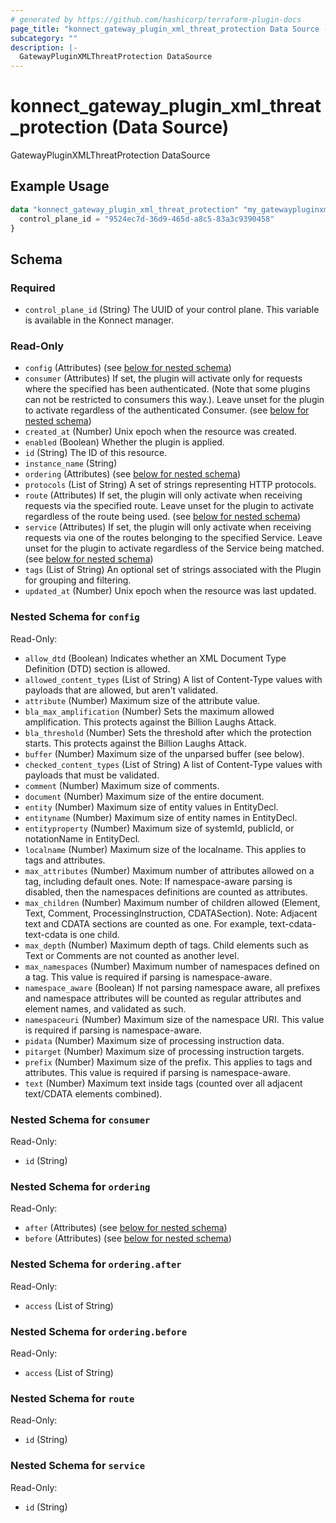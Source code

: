 ```yaml
---
# generated by https://github.com/hashicorp/terraform-plugin-docs
page_title: "konnect_gateway_plugin_xml_threat_protection Data Source - terraform-provider-konnect"
subcategory: ""
description: |-
  GatewayPluginXMLThreatProtection DataSource
---
```


# konnect_gateway_plugin_xml_threat_protection (Data Source)

GatewayPluginXMLThreatProtection DataSource

## Example Usage

```terraform
data "konnect_gateway_plugin_xml_threat_protection" "my_gatewaypluginxmlthreatprotection" {
  control_plane_id = "9524ec7d-36d9-465d-a8c5-83a3c9390458"
}
```

<!-- schema generated by tfplugindocs -->
## Schema

### Required

- `control_plane_id` (String) The UUID of your control plane. This variable is available in the Konnect manager.

### Read-Only

- `config` (Attributes) (see [below for nested schema](#nestedatt--config))
- `consumer` (Attributes) If set, the plugin will activate only for requests where the specified has been authenticated. (Note that some plugins can not be restricted to consumers this way.). Leave unset for the plugin to activate regardless of the authenticated Consumer. (see [below for nested schema](#nestedatt--consumer))
- `created_at` (Number) Unix epoch when the resource was created.
- `enabled` (Boolean) Whether the plugin is applied.
- `id` (String) The ID of this resource.
- `instance_name` (String)
- `ordering` (Attributes) (see [below for nested schema](#nestedatt--ordering))
- `protocols` (List of String) A set of strings representing HTTP protocols.
- `route` (Attributes) If set, the plugin will only activate when receiving requests via the specified route. Leave unset for the plugin to activate regardless of the route being used. (see [below for nested schema](#nestedatt--route))
- `service` (Attributes) If set, the plugin will only activate when receiving requests via one of the routes belonging to the specified Service. Leave unset for the plugin to activate regardless of the Service being matched. (see [below for nested schema](#nestedatt--service))
- `tags` (List of String) An optional set of strings associated with the Plugin for grouping and filtering.
- `updated_at` (Number) Unix epoch when the resource was last updated.

<a id="nestedatt--config"></a>
### Nested Schema for `config`

Read-Only:

- `allow_dtd` (Boolean) Indicates whether an XML Document Type Definition (DTD) section is allowed.
- `allowed_content_types` (List of String) A list of Content-Type values with payloads that are allowed, but aren't validated.
- `attribute` (Number) Maximum size of the attribute value.
- `bla_max_amplification` (Number) Sets the maximum allowed amplification. This protects against the Billion Laughs Attack.
- `bla_threshold` (Number) Sets the threshold after which the protection starts. This protects against the Billion Laughs Attack.
- `buffer` (Number) Maximum size of the unparsed buffer (see below).
- `checked_content_types` (List of String) A list of Content-Type values with payloads that must be validated.
- `comment` (Number) Maximum size of comments.
- `document` (Number) Maximum size of the entire document.
- `entity` (Number) Maximum size of entity values in EntityDecl.
- `entityname` (Number) Maximum size of entity names in EntityDecl.
- `entityproperty` (Number) Maximum size of systemId, publicId, or notationName in EntityDecl.
- `localname` (Number) Maximum size of the localname. This applies to tags and attributes.
- `max_attributes` (Number) Maximum number of attributes allowed on a tag, including default ones. Note: If namespace-aware parsing is disabled, then the namespaces definitions are counted as attributes.
- `max_children` (Number) Maximum number of children allowed (Element, Text, Comment, ProcessingInstruction, CDATASection). Note: Adjacent text and CDATA sections are counted as one. For example, text-cdata-text-cdata is one child.
- `max_depth` (Number) Maximum depth of tags. Child elements such as Text or Comments are not counted as another level.
- `max_namespaces` (Number) Maximum number of namespaces defined on a tag. This value is required if parsing is namespace-aware.
- `namespace_aware` (Boolean) If not parsing namespace aware, all prefixes and namespace attributes will be counted as regular attributes and element names, and validated as such.
- `namespaceuri` (Number) Maximum size of the namespace URI. This value is required if parsing is namespace-aware.
- `pidata` (Number) Maximum size of processing instruction data.
- `pitarget` (Number) Maximum size of processing instruction targets.
- `prefix` (Number) Maximum size of the prefix. This applies to tags and attributes. This value is required if parsing is namespace-aware.
- `text` (Number) Maximum text inside tags (counted over all adjacent text/CDATA elements combined).


<a id="nestedatt--consumer"></a>
### Nested Schema for `consumer`

Read-Only:

- `id` (String)


<a id="nestedatt--ordering"></a>
### Nested Schema for `ordering`

Read-Only:

- `after` (Attributes) (see [below for nested schema](#nestedatt--ordering--after))
- `before` (Attributes) (see [below for nested schema](#nestedatt--ordering--before))

<a id="nestedatt--ordering--after"></a>
### Nested Schema for `ordering.after`

Read-Only:

- `access` (List of String)


<a id="nestedatt--ordering--before"></a>
### Nested Schema for `ordering.before`

Read-Only:

- `access` (List of String)



<a id="nestedatt--route"></a>
### Nested Schema for `route`

Read-Only:

- `id` (String)


<a id="nestedatt--service"></a>
### Nested Schema for `service`

Read-Only:

- `id` (String)
